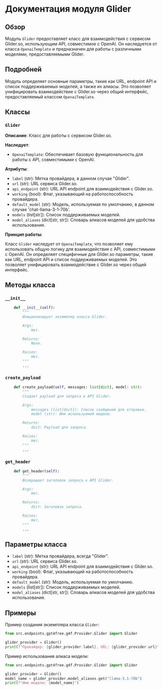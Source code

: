 # Документация модуля Glider

## Обзор

Модуль `Glider` предоставляет класс для взаимодействия с сервисом Glider.so, использующим API, совместимое с OpenAI. Он наследуется от класса `OpenaiTemplate` и предназначен для работы с различными моделями, предоставляемыми Glider.

## Подробней

Модуль определяет основные параметры, такие как URL, endpoint API и список поддерживаемых моделей, а также их алиасы. Это позволяет унифицировать взаимодействие с Glider.so через общий интерфейс, предоставляемый классом `OpenaiTemplate`.

## Классы

### `Glider`

**Описание**: Класс для работы с сервисом Glider.so.

**Наследует**:

- `OpenaiTemplate`: Обеспечивает базовую функциональность для работы с API, совместимыми с OpenAI.

**Атрибуты**:

- `label` (str): Метка провайдера, в данном случае "Glider".
- `url` (str): URL сервиса Glider.so.
- `api_endpoint` (str): URL API endpoint для взаимодействия с Glider.so.
- `working` (bool): Флаг, указывающий на работоспособность провайдера.
- `default_model` (str): Модель, используемая по умолчанию, в данном случае 'chat-llama-3-1-70b'.
- `models` (list[str]): Список поддерживаемых моделей.
- `model_aliases` (dict[str, str]): Словарь алиасов моделей для удобства использования.

**Принцип работы**:

Класс `Glider` наследует от `OpenaiTemplate`, что позволяет ему использовать общую логику для взаимодействия с API, совместимыми с OpenAI. Он определяет специфичные для Glider.so параметры, такие как URL, endpoint API и список поддерживаемых моделей. Это позволяет унифицировать взаимодействие с Glider.so через общий интерфейс.

## Методы класса

### `__init__`

```python
    def __init__(self):
        """
        Инициализирует экземпляр класса Glider.

        Args:
            Нет.

        Returns:
            None.

        Raises:
            Нет.
        """
        ...
```
### `create_payload`
```python
    def create_payload(self, messages: list[dict], model: str):
        """
        Создает payload для запроса к API Glider.

        Args:
            messages (list[dict]): Список сообщений для отправки.
            model (str): Имя используемой модели.

        Returns:
            dict: Payload для запроса.

        Raises:
            Нет.
        """
        ...
```

### `get_header`
```python
    def get_header(self):
        """
        Возвращает заголовок запроса к API Glider.

        Args:
            Нет.

        Returns:
            dict: Заголовок запроса.

        Raises:
            Нет.
        """
        ...
```

## Параметры класса

- `label` (str): Метка провайдера, всегда "Glider".
- `url` (str): URL сервиса Glider.so.
- `api_endpoint` (str): URL API endpoint для взаимодействия с Glider.so.
- `working` (bool): Флаг, указывающий на работоспособность провайдера.
- `default_model` (str): Модель, используемая по умолчанию.
- `models` (list[str]): Список поддерживаемых моделей.
- `model_aliases` (dict[str, str]): Словарь алиасов моделей для удобства использования.

## Примеры

Пример создания экземпляра класса `Glider`:

```python
from src.endpoints.gpt4free.g4f.Provider.Glider import Glider

glider_provider = Glider()
print(f"Провайдер: {glider_provider.label}, URL: {glider_provider.url}")
```

Пример использования алиаса модели:

```python
from src.endpoints.gpt4free.g4f.Provider.Glider import Glider

glider_provider = Glider()
model_name = glider_provider.model_aliases.get("llama-3.1-70b")
print(f"Имя модели: {model_name}")
```